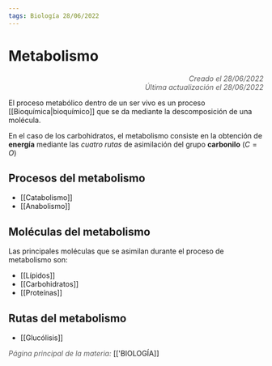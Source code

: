 ```yaml
---
tags: Biología 28/06/2022
---
```


# Metabolismo
<div style="text-align: right; opacity: 0.7; font-style: italic;">Creado el 28/06/2022</div>
<div style="text-align: right; opacity: 0.7; font-style: italic;">Última actualización el 28/06/2022</div>

El proceso metabólico dentro de un ser vivo es un proceso [[Bioquímica|bioquímico]] que se da mediante la descomposición de una molécula.

En el caso de los carbohidratos, el metabolismo consiste en la obtención de **energía** mediante las *cuatro rutas* de asimilación del grupo **carbonilo** ($C = O$)

## Procesos del metabolismo

- [[Catabolismo]]
- [[Anabolismo]]

## Moléculas del metabolismo

Las principales moléculas que se asimilan durante el proceso de metabolismo son:

- [[Lípidos]]
- [[Carbohidratos]]
- [[Proteínas]]

## Rutas del metabolismo

- [[Glucólisis]]

<span style="opacity: 0.7; font-style: italic;">Página principal de la materia:</span> [['BIOLOGÍA]]